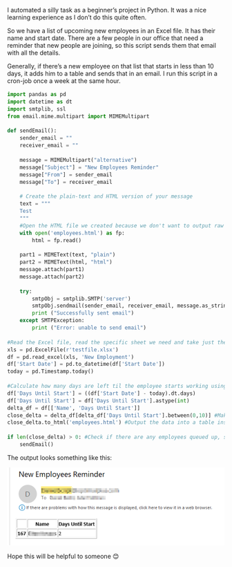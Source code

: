 I automated a silly task as a beginner’s project in Python. It was a nice learning experience as I don’t do this quite often.

So we have a list of upcoming new employees in an Excel file. It has their name and start date. There are a few people in our office that need a reminder that new people are joining, so this script sends them that email with all the details.

Generally, if there’s a new employee on that list that starts in less than 10 days, it adds him to a table and sends that in an email. I run this script in a cron-job once a week at the same hour.

```py
import pandas as pd
import datetime as dt
import smtplib, ssl
from email.mime.multipart import MIMEMultipart
 
def sendEmail():
    sender_email = ""
    receiver_email = ""
 
    message = MIMEMultipart("alternative")
    message["Subject"] = "New Employees Reminder"
    message["From"] = sender_email
    message["To"] = receiver_email
 
    # Create the plain-text and HTML version of your message
    text = """
    Test
    """
    #Open the HTML file we created because we don't want to output raw HTML code. This adds the new employees table to the email.
    with open('employees.html') as fp:
        html = fp.read()
 
    part1 = MIMEText(text, "plain")
    part2 = MIMEText(html, "html")
    message.attach(part1)
    message.attach(part2)
 
    try:
        smtpObj = smtplib.SMTP('server')
        smtpObj.sendmail(sender_email, receiver_email, message.as_string())         
        print ("Successfully sent email")
    except SMTPException:
        print ("Error: unable to send email")
 
#Read the Excel file, read the specific sheet we need and take just the column we're interested in: Start Date
xls = pd.ExcelFile(r'testfile.xlsx')
df = pd.read_excel(xls, 'New Employment')
df['Start Date'] = pd.to_datetime(df['Start Date'])
today = pd.Timestamp.today()
 
#Calculate how many days are left til the employee starts working using Pandas. It's a delta from today's date and the date in the Excel file.
df['Days Until Start'] = ((df['Start Date'] - today).dt.days)
df['Days Until Start'] = df['Days Until Start'].astype(int)
delta_df = df[['Name', 'Days Until Start']]
close_delta = delta_df[delta_df['Days Until Start'].between(0,10)] #Make sure the employees delta is no bigger than 0 because that means he already started working and smaller than 10 (reasonable time to prepare for a new employee)
close_delta.to_html('employees.html') #Output the data into a table inside the HTML file which we will use for the "Send Email" function.
 
if len(close_delta) > 0: #Check if there are any employees queued up, so it won't send an email with an empty list in case there are no new employees soon.
    sendEmail()
```

The output looks something like this:

![](images/pandas.png)

Hope this will be helpful to someone 😊
